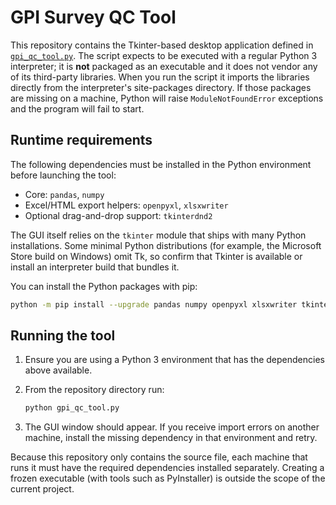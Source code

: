 # GPI Survey QC Tool

This repository contains the Tkinter-based desktop application defined in
[`gpi_qc_tool.py`](gpi_qc_tool.py). The script expects to be executed with a
regular Python 3 interpreter; it is **not** packaged as an executable and it
does not vendor any of its third-party libraries. When you run the script it
imports the libraries directly from the interpreter's site-packages directory.
If those packages are missing on a machine, Python will raise `ModuleNotFoundError`
exceptions and the program will fail to start.

## Runtime requirements

The following dependencies must be installed in the Python environment before
launching the tool:

* Core: `pandas`, `numpy`
* Excel/HTML export helpers: `openpyxl`, `xlsxwriter`
* Optional drag-and-drop support: `tkinterdnd2`

The GUI itself relies on the `tkinter` module that ships with many Python
installations. Some minimal Python distributions (for example, the Microsoft
Store build on Windows) omit Tk, so confirm that Tkinter is available or install
an interpreter build that bundles it.

You can install the Python packages with pip:

```bash
python -m pip install --upgrade pandas numpy openpyxl xlsxwriter tkinterdnd2
```

## Running the tool

1. Ensure you are using a Python 3 environment that has the dependencies above
   available.
2. From the repository directory run:

   ```bash
   python gpi_qc_tool.py
   ```

3. The GUI window should appear. If you receive import errors on another
   machine, install the missing dependency in that environment and retry.

Because this repository only contains the source file, each machine that runs
it must have the required dependencies installed separately. Creating a frozen
executable (with tools such as PyInstaller) is outside the scope of the current
project.
